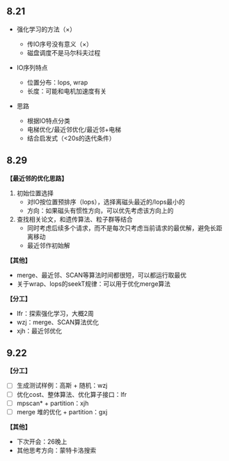 ## 8.21

- 强化学习的方法（×）
  - 传IO序号没有意义（×）
  - 磁盘调度不是马尔科夫过程

- IO序列特点
  - 位置分布：lops, wrap
  - 长度：可能和电机加速度有关

- 思路
  - 根据IO特点分类
  - 电梯优化/最近邻优化/最近邻+电梯
  - 结合启发式（<20s的迭代条件）



## 8.29

**【最近邻的优化思路】**

1. 初始位置选择
   - 对IO按位置预排序（lops），选择离磁头最近的/lops最小的
   - 方向：如果磁头有惯性方向，可以优先考虑该方向上的
2. 查找相关论文，和遗传算法、粒子群等结合
   - 同时考虑后续多个请求，而不是每次只考虑当前请求的最优解，避免长距离移动
   - 最近邻作初始解

**【其他】**

- merge、最近邻、SCAN等算法时间都很短，可以都运行取最优
- 关于wrap、lops的seekT规律：可以用于优化merge算法

**【分工】**

- lfr：探索强化学习，大概2周
- wzj：merge、SCAN算法优化
- xjh：最近邻优化



## 9.22

**【分工】**

- [ ] 生成测试样例：高斯 + 随机：wzj
- [ ] 优化cost、整体算法、优化算子接口：lfr
- [ ] mpscan* + partition：xjh
- [ ] merge 堆的优化 + partition：gxj

**【其他】**

- 下次开会：26晚上
- 其他思考方向：蒙特卡洛搜索